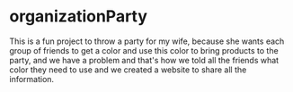 # organizationParty
This is a fun project to throw a party for my wife, because she wants each group of friends to get a color and use this color to bring products to the party, and we have a problem and that's how we told all the friends what color they need to use and we created a website to share all the information.
